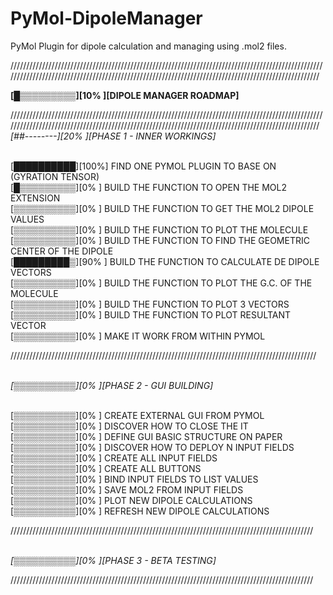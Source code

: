 # PyMol-DipoleManager

PyMol Plugin for dipole calculation and managing using .mol2 files.

/////////////////////////////////////////////////////////////////////////////////////////////////////////////////////////////////////////////////////////////////////////////////////////////////////

<b>[█▒▒▒▒▒▒▒▒▒][10% ][DIPOLE MANAGER ROADMAP]</b>

/////////////////////////////////////////////////////////////////////////////////////////////////////////////////////////////////////////////////////////////////////////////////////////////////////
<br><i>[##--------][20% ][PHASE 1 - INNER WORKINGS]</i>


<br>[██████████][100%] FIND ONE PYMOL PLUGIN TO BASE ON (GYRATION TENSOR)
<br>[█▒▒▒▒▒▒▒▒▒][0%  ] BUILD THE FUNCTION TO OPEN THE MOL2 EXTENSION
<br>[▒▒▒▒▒▒▒▒▒▒][0%  ] BUILD THE FUNCTION TO GET THE MOL2 DIPOLE VALUES
<br>[▒▒▒▒▒▒▒▒▒▒][0%  ] BUILD THE FUNCTION TO PLOT THE MOLECULE
<br>[▒▒▒▒▒▒▒▒▒▒][0%  ] BUILD THE FUNCTION TO FIND THE GEOMETRIC CENTER OF THE DIPOLE
<br>[█████████▒][90% ] BUILD THE FUNCTION TO CALCULATE DE DIPOLE VECTORS
<br>[▒▒▒▒▒▒▒▒▒▒][0%  ] BUILD THE FUNCTION TO PLOT THE G.C. OF THE MOLECULE 
<br>[▒▒▒▒▒▒▒▒▒▒][0%  ] BUILD THE FUNCTION TO PLOT 3 VECTORS
<br>[▒▒▒▒▒▒▒▒▒▒][0%  ] BUILD THE FUNCTION TO PLOT RESULTANT VECTOR
<br>[▒▒▒▒▒▒▒▒▒▒][0%  ] MAKE IT WORK FROM WITHIN PYMOL
 
/////////////////////////////////////////////////////////////////////////////////////////////////

<br><i>[▒▒▒▒▒▒▒▒▒▒][0%  ][PHASE 2 - GUI BUILDING]</i>


<br>[▒▒▒▒▒▒▒▒▒▒][0%  ] CREATE EXTERNAL GUI FROM PYMOL
<br>[▒▒▒▒▒▒▒▒▒▒][0%  ] DISCOVER HOW TO CLOSE THE IT
<br>[▒▒▒▒▒▒▒▒▒▒][0%  ] DEFINE GUI BASIC STRUCTURE ON PAPER
<br>[▒▒▒▒▒▒▒▒▒▒][0%  ] DISCOVER HOW TO DEPLOY N INPUT FIELDS
<br>[▒▒▒▒▒▒▒▒▒▒][0%  ] CREATE ALL INPUT FIELDS
<br>[▒▒▒▒▒▒▒▒▒▒][0%  ] CREATE ALL BUTTONS
<br>[▒▒▒▒▒▒▒▒▒▒][0%  ] BIND INPUT FIELDS TO LIST VALUES
<br>[▒▒▒▒▒▒▒▒▒▒][0%  ] SAVE MOL2 FROM INPUT FIELDS
<br>[▒▒▒▒▒▒▒▒▒▒][0%  ] PLOT NEW DIPOLE CALCULATIONS
<br>[▒▒▒▒▒▒▒▒▒▒][0%  ] REFRESH NEW DIPOLE CALCULATIONS


////////////////////////////////////////////////////////////////////////////////////////////////

<br><i>[▒▒▒▒▒▒▒▒▒▒][0%  ][PHASE 3 - BETA TESTING]</i>

////////////////////////////////////////////////////////////////////////////////////////////////


